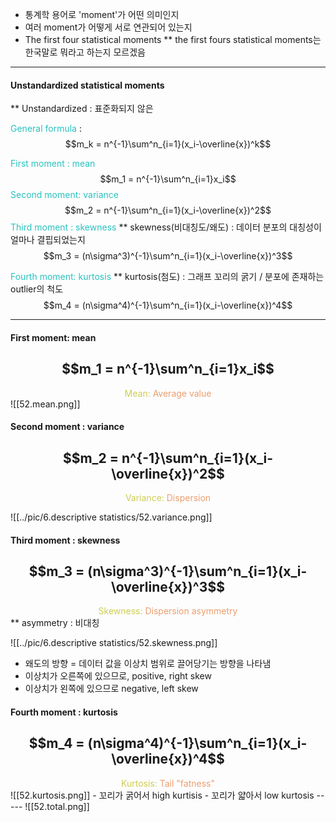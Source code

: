 - 통계학 용어로 'moment'가 어떤 의미인지
- 여러 moment가 어떻게 서로 연관되어 있는지
- The first four statistical moments
** the first fours statistical moments는 한국말로 뭐라고 하는지 모르겠음

-----
#### Unstandardized statistical moments
** Unstandardized : 표준화되지 않은

<span style="color:rgb(41, 194, 191)">General formula</span> : $$m_k = n^{-1}\sum^n_{i=1}(x_i-\overline{x})^k$$

<span style="color:rgb(41, 194, 191)">First moment : mean</span> $$m_1 = n^{-1}\sum^n_{i=1}x_i$$
<span style="color:rgb(41, 194, 191)">Second moment: variance</span> $$m_2 = n^{-1}\sum^n_{i=1}(x_i-\overline{x})^2$$<span style="color:rgb(41, 194, 191)">Third moment : skewness</span>
** skewness(비대칭도/왜도)  :  데이터 분포의 대칭성이 얼마나 결핍되었는지 
$$m_3 = (n\sigma^3)^{-1}\sum^n_{i=1}(x_i-\overline{x})^3$$


<span style="color:rgb(41, 194, 191)">Fourth moment: kurtosis</span> 
** kurtosis(첨도) : 그래프 꼬리의 굵기 / 분포에 존재하는 outlier의 척도
$$m_4 = (n\sigma^4)^{-1}\sum^n_{i=1}(x_i-\overline{x})^4$$

----
#### First moment: mean
## $$m_1 = n^{-1}\sum^n_{i=1}x_i$$
<center><span style="color:rgb(205, 205, 81)">Mean: <span style="color:rgb(236, 158, 111)">Average value</span></span></center>
![[52.mean.png]]

#### Second moment : variance
## $$m_2 = n^{-1}\sum^n_{i=1}(x_i-\overline{x})^2$$
<center><span style="color:rgb(205, 205, 81)">Variance: </span><span style="color:rgb(236, 158, 111)">Dispersion</span></center>

![[../pic/6.descriptive statistics/52.variance.png]]
#### Third moment : skewness
## $$m_3 = (n\sigma^3)^{-1}\sum^n_{i=1}(x_i-\overline{x})^3$$
<center><span style="color:rgb(205, 205, 81)">Skewness:</span> <span style="color:rgb(236, 158, 111)">Dispersion asymmetry</span></center>
** asymmetry : 비대칭

![[../pic/6.descriptive statistics/52.skewness.png]]
- 왜도의 방향 = 데이터 값을 이상치 범위로 끌어당기는 방향을 나타냄
- 이상치가 오른쪽에 있으므로, positive, right skew
- 이상치가 왼쪽에 있으므로 negative, left skew

#### Fourth moment : kurtosis
## $$m_4 = (n\sigma^4)^{-1}\sum^n_{i=1}(x_i-\overline{x})^4$$
<center><span style="color:rgb(205, 205, 81)">Kurtosis: </span> <span style="color:rgb(236, 158, 111)">Tail "fatness"</span></center>
![[52.kurtosis.png]]
- 꼬리가 굵어서 high kurtisis
- 꼬리가 얇아서 low kurtosis
-----
![[52.total.png]]
